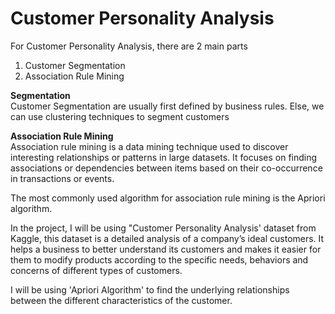 # Customer Personality Analysis

For Customer Personality Analysis, there are 2 main parts
1) Customer Segmentation
2) Association Rule Mining

**Segmentation** <br>
Customer Segmentation are usually first defined by business rules. Else, we can use clustering techniques to segment customers

**Association Rule Mining** <br>
Association rule mining is a data mining technique used to discover interesting relationships or patterns in large datasets. It focuses on finding associations or dependencies between items based on their co-occurrence in transactions or events.

The most commonly used algorithm for association rule mining is the Apriori algorithm.

In the project, I will be using "Customer Personality Analysis' dataset from Kaggle, this dataset is a detailed analysis of a company’s ideal customers. It helps a business to better understand its customers and makes it easier for them to modify products according to the specific needs, behaviors and concerns of different types of customers.

I will be using 'Apriori Algorithm' to find the underlying relationships between the different characteristics of the customer.

 

